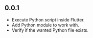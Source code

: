 ## 0.0.1

* Execute Python script inside Flutter.
* Add Python module to work with.
* Verify if the wanted Python file exists.